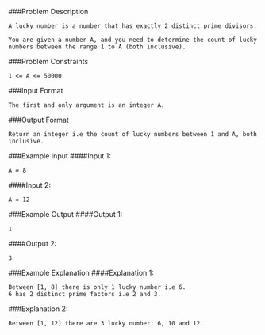 ###Problem Description
```
A lucky number is a number that has exactly 2 distinct prime divisors.

You are given a number A, and you need to determine the count of lucky numbers between the range 1 to A (both inclusive).
```


###Problem Constraints
```
1 <= A <= 50000
```



###Input Format
```
The first and only argument is an integer A.
```



###Output Format
```
Return an integer i.e the count of lucky numbers between 1 and A, both inclusive.
```



###Example Input
####Input 1:

```
A = 8
```
####Input 2:

```
A = 12
```


###Example Output
####Output 1:

```
1
```
####Output 2:

```
3
```


###Example Explanation
####Explanation 1:

```
Between [1, 8] there is only 1 lucky number i.e 6.
6 has 2 distinct prime factors i.e 2 and 3.
```
###Explanation 2:

```
Between [1, 12] there are 3 lucky number: 6, 10 and 12.
```
